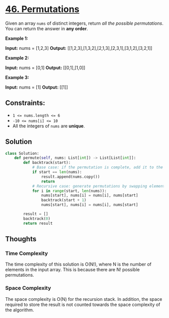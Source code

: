 # [46. Permutations](https://leetcode.com/problems/permutations/)

Given an array `nums` of distinct integers, return *all the possible permutations*. You can return the answer in **any order**.

**Example 1:**

**Input:** nums = [1,2,3]
**Output:** [[1,2,3],[1,3,2],[2,1,3],[2,3,1],[3,1,2],[3,2,1]]

**Example 2:**

**Input:** nums = [0,1]
**Output:** [[0,1],[1,0]]

**Example 3:**

**Input:** nums = [1]
**Output:** [[1]]

## **Constraints:**

- `1 <= nums.length <= 6`
- `-10 <= nums[i] <= 10`
- All the integers of `nums` are **unique**.

## Solution

```python
class Solution:
    def permute(self, nums: List[int]) -> List[List[int]]:
        def backtrack(start):
            # Base case: if the permutation is complete, add it to the result
            if start == len(nums):
                result.append(nums.copy())
                return
            # Recursive case: generate permutations by swapping elements
            for i in range(start, len(nums)):
                nums[start], nums[i] = nums[i], nums[start]
                backtrack(start + 1)
                nums[start], nums[i] = nums[i], nums[start]

        result = []
        backtrack(0)
        return result

```

## Thoughts

### Time Complexity

The time complexity of this solution is O(N!), where N is the number of elements in the input array. This is because there are N! possible permutations.

### Space Complexity

The space complexity is O(N) for the recursion stack. In addition, the space required to store the result is not counted towards the space complexity of the algorithm.
